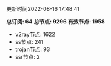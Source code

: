 更新时间2022-08-16 17:48:41

**总订阅: 64**
**总节点: 9296**
**有效节点: 1958**
- v2ray节点: 1622
- ss节点: 241
- trojan节点: 93
- ssr节点: 2
